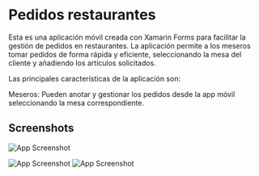 
# Pedidos restaurantes

Esta es una aplicación móvil creada con Xamarin Forms para facilitar la gestión de pedidos en restaurantes. La aplicación permite a los meseros tomar pedidos de forma rápida y eficiente, seleccionando la mesa del cliente y añadiendo los artículos solicitados.

Las principales características de la aplicación son:

Meseros: Pueden anotar y gestionar los pedidos desde la app móvil seleccionando la mesa correspondiente.

## Screenshots

![App Screenshot](https://i.ibb.co/Rvg04c0/informe5-1.png)

![App Screenshot](https://i.ibb.co/CQ8n0Zp/informe5-2.png)
![App Screenshot](https://i.ibb.co/QjWhqYg/informe5-3.png)

